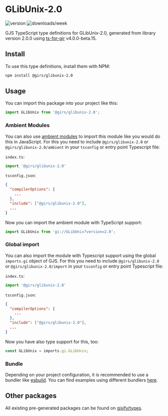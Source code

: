 
# GLibUnix-2.0

![version](https://img.shields.io/npm/v/@girs/glibunix-2.0)
![downloads/week](https://img.shields.io/npm/dw/@girs/glibunix-2.0)


GJS TypeScript type definitions for GLibUnix-2.0, generated from library version 2.0.0 using [ts-for-gir](https://github.com/gjsify/ts-for-gir) v4.0.0-beta.15.


## Install

To use this type definitions, install them with NPM:
```bash
npm install @girs/glibunix-2.0
```

## Usage

You can import this package into your project like this:
```ts
import GLibUnix from '@girs/glibunix-2.0';
```

### Ambient Modules

You can also use [ambient modules](https://github.com/gjsify/ts-for-gir/tree/main/packages/cli#ambient-modules) to import this module like you would do this in JavaScript.
For this you need to include `@girs/glibunix-2.0` or `@girs/glibunix-2.0/ambient` in your `tsconfig` or entry point Typescript file:

`index.ts`:
```ts
import '@girs/glibunix-2.0'
```

`tsconfig.json`:
```json
{
  "compilerOptions": {
    ...
  },
  "include": ["@girs/glibunix-2.0"],
  ...
}
```

Now you can import the ambient module with TypeScript support: 

```ts
import GLibUnix from 'gi://GLibUnix?version=2.0';
```

### Global import

You can also import the module with Typescript support using the global `imports.gi` object of GJS.
For this you need to include `@girs/glibunix-2.0` or `@girs/glibunix-2.0/import` in your `tsconfig` or entry point Typescript file:

`index.ts`:
```ts
import '@girs/glibunix-2.0'
```

`tsconfig.json`:
```json
{
  "compilerOptions": {
    ...
  },
  "include": ["@girs/glibunix-2.0"],
  ...
}
```

Now you have also type support for this, too:

```ts
const GLibUnix = imports.gi.GLibUnix;
```

### Bundle

Depending on your project configuration, it is recommended to use a bundler like [esbuild](https://esbuild.github.io/). You can find examples using different bundlers [here](https://github.com/gjsify/ts-for-gir/tree/main/examples).

## Other packages

All existing pre-generated packages can be found on [gjsify/types](https://github.com/gjsify/types).

